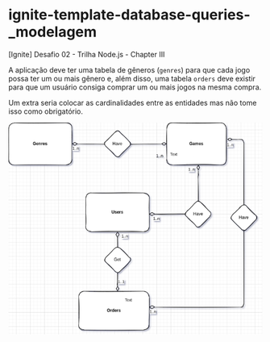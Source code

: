 # ignite-template-database-queries-_modelagem
[Ignite] Desafio 02 - Trilha Node.js - Chapter III


A aplicação deve ter uma tabela de gêneros (`genres`) para que cada jogo possa ter um ou mais gênero e, além disso, uma tabela `orders` deve existir para que um usuário consiga comprar um ou mais jogos na mesma compra.

Um extra seria colocar as cardinalidades entre as entidades mas não tome isso como obrigatório.


<img src="modeling.png">